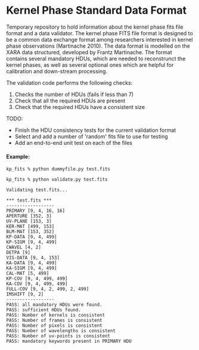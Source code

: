 # Kernel Phase Standard Data Format
Temporary repository to hold information about the kernel phase fits file format and a data validator. The kernel phase FITS file format is designed to be a common data exchange format among researchers interested in kernel phase observations (Martinache 2010). The data format is modelled on the XARA data structured, developed by Frantz Martinache. The format contains several mandatory HDUs, which are needed to reconstrunct the kernel phases, as well as several optional ones which are helpful for calibration and down-stream processing.

The validation code performs the following checks:
1. Checks the number of HDUs (fails if less than 7)
2. Check that all the required HDUs are present 
3. Check that the required HDUs have a consistent size 

TODO: 
- Finish the HDU consistency tests for the current validation format 
- Select and add a number of 'random' fits file to use for testing
- Add an end-to-end unit test on each of the files

#### Example:
```
kp_fits % python dummyfile.py test.fits

kp_fits % python validate.py test.fits 

Validating test.fits...

*** test.fits ***
------------------
PRIMARY [9, 4, 16, 16]
APERTURE [352, 3]
UV-PLANE [153, 3]
KER-MAT [499, 153]
BLM-MAT [153, 352]
KP-DATA [9, 4, 499]
KP-SIGM [9, 4, 499]
CWAVEL [4, 2]
DETPA [9]
VIS-DATA [9, 4, 153]
KA-DATA [9, 4, 499]
KA-SIGM [9, 4, 499]
CAL-MAT [5, 499]
KP-COV [9, 4, 499, 499]
KA-COV [9, 4, 499, 499]
FULL-COV [9, 4, 2, 499, 2, 499]
IMSHIFT [9, 2]
------------------
PASS: all mandatory HDUs were found.
PASS: sufficient HDUs found.
PASS: Number of kernels is consistent
PASS: Number of frames is consistent
PASS: Number of pixels is consistent
PASS: Number of wavelengths is consistent
PASS: Number of uv-points is consistent
PASS: mandatory keywords present in PRIMARY HDU
```
